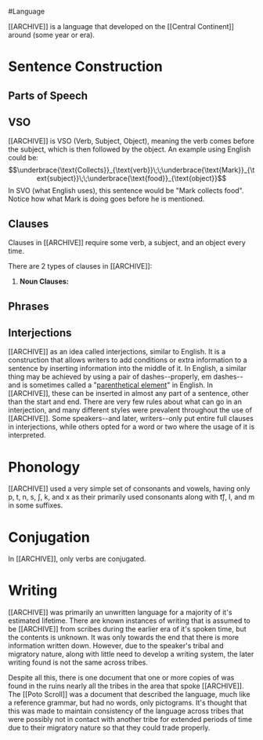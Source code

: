 #Language

[[ARCHIVE]] is a language that developed on the [[Central Continent]] around (some year or era).

# Sentence Construction

## Parts of Speech

## VSO

[[ARCHIVE]] is VSO (Verb, Subject, Object), meaning the verb comes before the subject, which is then followed by the object. An example using English could be:
$$\underbrace{\text{Collects}}_{\text{verb}}\;\;\underbrace{\text{Mark}}_{\text{subject}}\;\;\underbrace{\text{food}}_{\text{object}}$$
In SVO (what English uses), this sentence would be "Mark collects food". Notice how what Mark is doing goes before he is mentioned.

## Clauses

Clauses in [[ARCHIVE]] require some verb, a subject, and an object every time. 

There are 2 types of clauses in [[ARCHIVE]]:
1. **Noun Clauses:** 

## Phrases

## Interjections

[[ARCHIVE]] as an idea called interjections, similar to English. It is a construction that allows writers to add conditions or extra information to a sentence by inserting information into the middle of it. In English, a similar thing may be achieved by using a pair of dashes--properly, em dashes--and is sometimes called a "[parenthetical element](https://en.wikipedia.org/wiki/Dash#Parenthesis-like_use)" in English. In [[ARCHIVE]], these can be inserted in almost any part of a sentence, other than the start and end. There are very few rules about what can go in an interjection, and many different styles were prevalent throughout the use of [[ARCHIVE]]. Some speakers--and later, writers--only put entire full clauses in interjections, while others opted for a word or two where the usage of it is interpreted.

# Phonology

[[ARCHIVE]] used a very simple set of consonants and vowels, having only p, t, n, s, ʃ, k, and x as their primarily used consonants along with t͡ʃ, l, and m in some suffixes.

# Conjugation

In [[ARCHIVE]], only verbs are conjugated.

# Writing

[[ARCHIVE]] was primarily an unwritten language for a majority of it's estimated lifetime. There are known instances of writing that is assumed to be [[ARCHIVE]] from scribes during the earlier era of it's spoken time, but the contents is unknown. It was only towards the end that there is more information written down. However, due to the speaker's tribal and migratory nature, along with little need to develop a writing system, the later writing found is not the same across tribes.

Despite all this, there is one document that one or more copies of was found in the ruins nearly all the tribes in the area that spoke [[ARCHIVE]]. The [[Poto Scroll]] was a document that described the language, much like a reference grammar, but had no words, only pictograms. It's thought that this was made to maintain consistency of the language across tribes that were possibly not in contact with another tribe for extended periods of time due to their migratory nature so that they could trade properly.